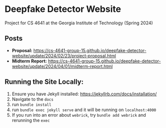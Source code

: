 # Deepfake Detector Website
Project for CS 4641 at the Georgia Institute of Technology (Spring 2024)

## Posts
- **Proposal:** https://cs-4641-group-15.github.io/deepfake-detector-website/update/2024/02/23/project-proposal.html
- **Midterm Report:** https://cs-4641-group-15.github.io/deepfake-detector-website/update/2024/04/01/midterm-report.html

## Running the Site Locally:
1. Ensure you have Jekyll installed: https://jekyllrb.com/docs/installation/
2. Navigate to the `docs`
3. run `bundle install`
4. run `bundle exec jekyll serve` and it will be running on `localhost:4000`
5. If you run into an error about `webrick`, try `bundle add webrick` and rerunning the `exec`
